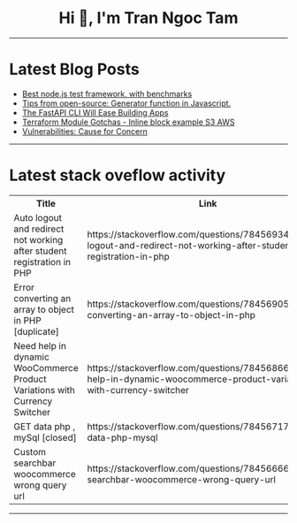 <h1 align="center">Hi 👋, I'm Tran Ngoc Tam</h1>

---

# Latest Blog Posts 
<!-- BLOG-POST-LIST:START -->
- [Best node.js test framework, with benchmarks](https://dev.to/romeerez/best-nodejs-test-framework-with-benchmarks-91j)
- [Tips from open-source: Generator function in Javascript.](https://dev.to/ramunarasinga/tips-from-open-source-generator-function-in-javascript-2d2h)
- [The FastAPI CLI Will Ease Building Apps](https://dev.to/jod35/the-fastapi-cli-will-ease-building-apps-4k1d)
- [Terraform Module Gotchas - Inline block example S3 AWS](https://dev.to/aws-builders/terraform-module-gotchas-inline-block-example-s3-aws-1ib2)
- [Vulnerabilities: Cause for Concern](https://dev.to/annavi11arrea1/vulnerabilities-cause-for-concern-3986)
<!-- BLOG-POST-LIST:END -->

---

# Latest stack oveflow activity
<table>
  <tr><th>Title</th><th>Link</th></tr>
  <!-- STACKOVERFLOW:START --><tr><td>Auto logout and redirect not working after student registration in PHP</td><td>https://stackoverflow.com/questions/78456934/auto-logout-and-redirect-not-working-after-student-registration-in-php</td></tr><tr><td>Error converting an array to object in PHP [duplicate]</td><td>https://stackoverflow.com/questions/78456905/error-converting-an-array-to-object-in-php</td></tr><tr><td>Need help in dynamic WooCommerce Product Variations with Currency Switcher</td><td>https://stackoverflow.com/questions/78456866/need-help-in-dynamic-woocommerce-product-variations-with-currency-switcher</td></tr><tr><td>GET data php , mySql [closed]</td><td>https://stackoverflow.com/questions/78456717/get-data-php-mysql</td></tr><tr><td>Custom searchbar woocommerce wrong query url</td><td>https://stackoverflow.com/questions/78456666/custom-searchbar-woocommerce-wrong-query-url</td></tr><!-- STACKOVERFLOW:END -->
</table>

---


